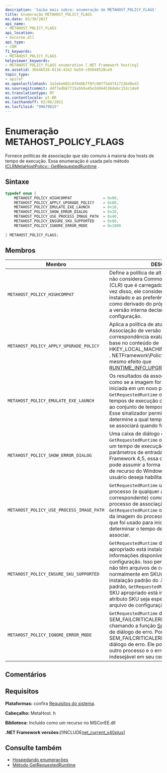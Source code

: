 ```yaml
---
description: 'Saiba mais sobre: enumeração de METAHOST_POLICY_FLAGS'
title: Enumeração METAHOST_POLICY_FLAGS
ms.date: 03/30/2017
api_name:
- METAHOST_POLICY_FLAGS
api_location:
- mscoree.dll
api_type:
- COM
f1_keywords:
- METAHOST_POLICY_FLAGS
helpviewer_keywords:
- METAHOST_POLICY_FLAGS enumeration [.NET Framework hosting]
ms.assetid: 3bb4b526-0118-42e2-ba59-c95648528ce9
topic_type:
- apiref
ms.openlocfilehash: 3a3ebe602c8f048b7f9fc907f5d4741722bd0ed3
ms.sourcegitcommit: ddf7edb67715a5b9a45e3dd44536dabc153c1de0
ms.translationtype: MT
ms.contentlocale: pt-BR
ms.lasthandoff: 02/06/2021
ms.locfileid: "99679615"
---
```

# <a name="metahost_policy_flags-enumeration"></a>Enumeração METAHOST_POLICY_FLAGS

Fornece políticas de associação que são comuns à maioria dos hosts de tempo de execução. Essa enumeração é usada pelo método [ICLRMetaHostPolicy:: GetRequestedRuntime](iclrmetahostpolicy-getrequestedruntime-method.md) .  
  
## <a name="syntax"></a>Sintaxe  
  
```cpp  
typedef enum {  
    METAHOST_POLICY_HIGHCOMPAT              = 0x00,  
    METAHOST_POLICY_APPLY_UPGRADE_POLICY    = 0x08,  
    METAHOST_POLICY_EMULATE_EXE_LAUNCH      = 0x10,  
    METAHOST_POLICY_SHOW_ERROR_DIALOG       = 0x20,  
    METAHOST_POLICY_USE_PROCESS_IMAGE_PATH  = 0x40,  
    METAHOST_POLICY_ENSURE_SKU_SUPPORTED    = 0x80,  
    METAHOST_POLICY_IGNORE_ERROR_MODE       = 0x1000  
  
} METAHOST_POLICY_FLAGS;  
```  
  
## <a name="members"></a>Membros  
  
|Membro|DESCRIÇÃO|  
|------------|-----------------|  
|`METAHOST_POLICY_HIGHCOMPAT`|Define a política de alta compatibilidade, que não considera Common Language Runtime (CLR) que é carregado no processo atual. Em vez disso, ele considera apenas o CLRs instalado e as preferências do componente, como derivado do próprio arquivo de assembly, a versão interna declarada ou o arquivo de configuração.|  
|`METAHOST_POLICY_APPLY_UPGRADE_POLICY`|Aplica a política de atualização ao resultado da Associação de versão quando uma correspondência exata não é encontrada, com base no conteúdo de HKEY_LOCAL_MACHINE\SOFTWARE\Microsoft\\ . NETFramework\Policy\Upgrades. Isso tem o mesmo efeito que [RUNTIME_INFO_UPGRADE_VERSION](runtime-info-flags-enumeration.md).|  
|`METAHOST_POLICY_EMULATE_EXE_LAUNCH`|Os resultados da associação são retornados como se a imagem fornecida à chamada fosse iniciada em um novo processo. Atualmente, `GetRequestedRuntime` o ignora o conjunto de tempos de execução carregável e é associado ao conjunto de tempos de execução instalados. Esse sinalizador permite que um host determine a qual tempo de execução um EXE se associará quando for iniciado.|  
|`METAHOST_POLICY_SHOW_ERROR_DIALOG`|Uma caixa de diálogo de erro será exibida se `GetRequestedRuntime` o não conseguir encontrar um tempo de execução compatível com os parâmetros de entrada. A partir do .NET Framework 4,5, essa caixa de diálogo de erro pode assumir a forma de uma caixa de diálogo de recurso do Windows que pergunta se o usuário deseja habilitar o recurso apropriado.|  
|`METAHOST_POLICY_USE_PROCESS_IMAGE_PATH`|`GetRequestedRuntime` usa a imagem do processo (e qualquer arquivo de configuração correspondente) como entrada adicional para o processo de associação. Por padrão, `GetRequestedRuntime` o não retorna ao caminho da imagem do processo (normalmente, o exe que foi usado para iniciar o processo) ao determinar o tempo de execução ao qual associar.|  
|`METAHOST_POLICY_ENSURE_SKU_SUPPORTED`|`GetRequestedRuntime` deve verificar se o SKU apropriado está instalado quando não há informações disponíveis no arquivo de configuração. Isso permite que aplicativos que não têm arquivos de configuração falhem normalmente em SKUs menores do que a instalação padrão do .NET Framework. Por padrão, `GetRequestedRuntime` o não verifica se o SKU apropriado está instalado, a menos que o atributo SKU seja especificado no elemento arquivo de configuração `<supportedRuntime />` .|  
|`METAHOST_POLICY_IGNORE_ERROR_MODE`|`GetRequestedRuntime` deve ignorar SEM_FAILCRITICALERRORS (que é definido chamando a função [SetError](/windows/win32/api/errhandlingapi/nf-errhandlingapi-seterrormode) ) e mostrar a caixa de diálogo de erro. Por padrão, SEM_FAILCRITICALERRORS suprime a caixa de diálogo de erro. Ele pode ter sido herdado de outro processo e o erro silencioso pode ser indesejável em seu cenário.|  
  
## <a name="remarks"></a>Comentários  
  
## <a name="requirements"></a>Requisitos  

 **Plataformas:** confira [Requisitos do sistema](../../get-started/system-requirements.md).  
  
 **Cabeçalho:** MetaHost. h  
  
 **Biblioteca:** Incluído como um recurso no MSCorEE.dll  
  
 **.NET Framework versões:**[!INCLUDE[net_current_v40plus](../../../../includes/net-current-v40plus-md.md)]  
  
## <a name="see-also"></a>Consulte também

- [Hospedando enumerações](hosting-enumerations.md)
- [Método GetRequestedRuntime](iclrmetahostpolicy-getrequestedruntime-method.md)
